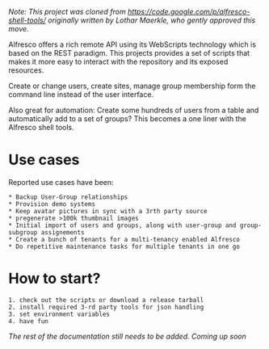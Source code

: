 *Note: This project was cloned from https://code.google.com/p/alfresco-shell-tools/
originally written by Lothar Maerkle, who gently approved this move.*

Alfresco offers a rich remote API using its WebScripts technology which is based
on the REST paradigm. This projects provides a set of scripts that makes it more
easy to interact with the repository and its exposed resources.

Create or change users, create sites, manage group membership form the command
line instead of the user interface.

Also great for automation: Create some hundreds of users from a table and
automatically add to a set of groups? This becomes a one liner with the Alfresco
shell tools.

# Use cases

Reported use cases have been:

    * Backup User-Group relationships
    * Provision demo systems
    * Keep avatar pictures in sync with a 3rth party source
    * pregenerate >100k thumbnail images
    * Initial import of users and groups, along with user-group and group-subgroup assignements
    * Create a bunch of tenants for a multi-tenancy enabled Alfresco
    * Do repetitive maintenance tasks for multiple tenants in one go 

# How to start?

    1. check out the scripts or download a release tarball
    2. install required 3-rd party tools for json handling
    3. set environment variables
    4. have fun

*The rest of the documentation still needs to be added. Coming up soon*
